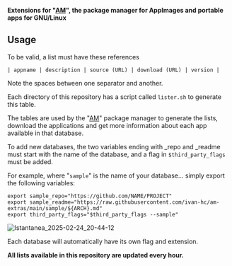 **Extensions for "[AM](https://github.com/ivan-hc/AM)", the package manager for AppImages and portable apps for GNU/Linux**

## Usage

To be valid, a list must have these references
```
| appname | description | source (URL) | download (URL) | version |
```
Note the spaces between one separator and another.

Each directory of this repository has a script called `lister.sh` to generate this table.

The tables are used by the "[AM](https://github.com/ivan-hc/AM)" package manager to generate the lists, download the applications and get more information about each app available in that database.

To add new databases, the two variables ending with _repo and _readme must start with the name of the database, and a flag in `$third_party_flags` must be added.

For example, where "`sample`" is the name of your database... simply export the following variables:
```
export sample_repo="https://github.com/NAME/PROJECT"
export sample_readme="https://raw.githubusercontent.com/ivan-hc/am-extras/main/sample/${ARCH}.md"
export third_party_flags="$third_party_flags --sample"
```
![Istantanea_2025-02-24_20-44-12](https://github.com/user-attachments/assets/bd70d753-3952-48b3-a59f-20c787b21919)

Each database will automatically have its own flag and extension.

**All lists available in this repository are updated every hour.**
